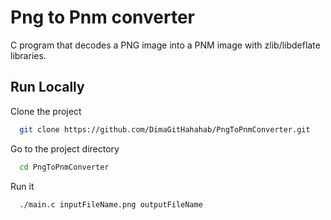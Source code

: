 
# Png to Pnm converter

C program that decodes a PNG image into a PNM image with zlib/libdeflate libraries.




## Run Locally

Clone the project

```bash
  git clone https://github.com/DimaGitHahahab/PngToPnmConverter.git
```

Go to the project directory

```bash
  cd PngToPnmConverter
```

Run it

```bash
  ./main.c inputFileName.png outputFileName
```

